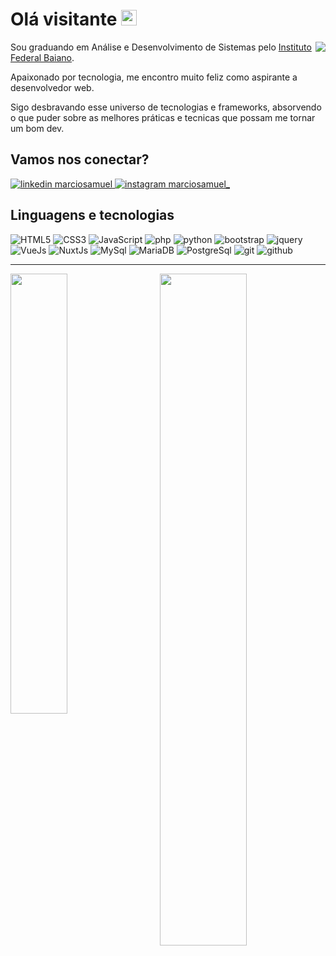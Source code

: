 # Olá visitante <img src="https://media.giphy.com/media/hvRJCLFzcasrR4ia7z/giphy.gif" width="25px">

<img align="right" src="https://github.com/marciosamuel/marciosamuel/blob/main/dev.gif"/>

Sou graduando em Análise e Desenvolvimento de Sistemas pelo [Instituto Federal Baiano](https://ifbaiano.edu.br/portal/ads-guanambi/).

Apaixonado por tecnologia, me encontro muito feliz como aspirante a desenvolvedor web.

Sigo desbravando esse universo de tecnologias e frameworks, absorvendo o que puder sobre as melhores práticas e tecnicas que possam me tornar um bom dev.

## Vamos nos conectar?

<a href="https://www.linkedin.com/in/marciosamuel/">
    <img src="https://img.shields.io/badge/linkedin%20-0A66C2?style=for-the-badge&logo=linkedin&logoColor=white" alt="linkedin marciosamuel"/>
</a>

<a href="https://www.instagram.com/marciosamuel_/">
    <img src="https://img.shields.io/badge/instagram%20-DD2476?style=for-the-badge&logo=instagram&logoColor=white" alt="instagram marciosamuel_"/>
</a>

## Linguagens e tecnologias

![HTML5](https://img.shields.io/badge/html%205-263238?style=for-the-badge&logo=html5&logoColor=white&labelColor=E34F26)
![CSS3](https://img.shields.io/badge/css%203-263238?style=for-the-badge&logo=css3&logoColor=white&labelColor=1572B6)
![JavaScript](https://img.shields.io/badge/-JavaScript-263238?style=for-the-badge&logo=javascript&logoColor=white&labelColor=F7DF1E)
![php](https://img.shields.io/badge/-php-263238?style=for-the-badge&logo=php&logoColor=white&labelColor=777BB4)
![python](https://img.shields.io/badge/-python-263238?style=for-the-badge&logo=python&logoColor=white&labelColor=3776AB)
![bootstrap](https://img.shields.io/badge/-bootstrap-263238?style=for-the-badge&logo=bootstrap&logoColor=white&labelColor=563D7C)
![jquery](https://img.shields.io/badge/-jquery-263238?style=for-the-badge&logo=jquery&logoColor=white&labelColor=0769AD)
![VueJs](https://img.shields.io/badge/-vue-263238?style=for-the-badge&logo=vue.js&logoColor=white&labelColor=4FC08D)
![NuxtJs](https://img.shields.io/badge/-nuxt.js-263238?style=for-the-badge&logo=nuxt.js&logoColor=white&labelColor=00C58E)
![MySql](https://img.shields.io/badge/-mysql-263238?style=for-the-badge&logo=mysql&logoColor=white&labelColor=4479A1)
![MariaDB](https://img.shields.io/badge/-mariadb-263238?style=for-the-badge&logo=mariadb&logoColor=white&labelColor=003545)
![PostgreSql](https://img.shields.io/badge/-postgresql-263238?style=for-the-badge&logo=postgresql&logoColor=white&labelColor=336791)
![git](https://img.shields.io/badge/-git-263238?style=for-the-badge&logo=git&logoColor=white&labelColor=F05032)
![github](https://img.shields.io/badge/-github-263238?style=for-the-badge&logo=github&logoColor=white&labelColor=181717)

***

<img align="left" width="42.5%" src="https://github-readme-stats.vercel.app/api/top-langs/?username=marciosamuel&layout=compact&title_color=0066FE&text_color=455A64&bg_color=0D111700">
<img align="right" width="52.5%" src="https://github-readme-stats.vercel.app/api?username=marciosamuel&show_icons=true&theme=radical&title_color=0066FE&text_color=455A64&icon_color=FE9900&bg_color=0D111700">
